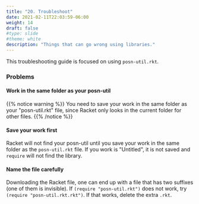 ```yaml
---
title: "20. Troubleshoot"
date: 2021-02-11T22:03:59-06:00
weight: 14
draft: false
#type: slide
#theme: white
description: "Things that can go wrong using libraries."
---
```


This troubleshooting guide is focused on using `posn-util.rkt`.

### Problems

#### Work in the same folder as your posn-util

{{% notice warning %}}
You need to save your work in the same folder as your "posn-util.rkt" file, since Racket only looks in the current folder for other files.
{{% /notice %}}

#### Save your work first

Racket will not find your posn-util until you save your work in the
same folder as the `posn-util.rkt` file. If you work is "Untitled", it
is not saved and `require` will not find the library.

#### Name the file carefully

Downloading the Racket file, one can end up with a file that has two
suffixes (one of them is invisible). If `(require "posn-util.rkt")`
does not work, try `(require "posn-util.rkt.rkt")`. If that works,
delete the extra `.rkt`.

